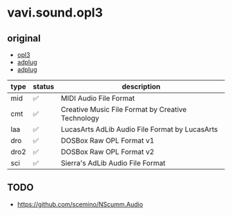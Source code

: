 # vavi.sound.opl3

## original

 * [opl3](https://opl3.cozendey.com/)
 * [adplug](https://github.com/adplug/adplug)
 * [adplug](https://adplug.github.io/)
 
|type  |status|description|
|------|------|-----------|
| mid  | ✅   | MIDI Audio File Format |
| cmt  | ✅   | Creative Music File Format by Creative Technology |
| laa  | ✅   | LucasArts AdLib Audio File Format by LucasArts |
| dro  | ✅   | DOSBox Raw OPL Format v1 |
| dro2 | ✅   | DOSBox Raw OPL Format v2 |
| sci  | ✅   | Sierra's AdLib Audio File Format |

## TODO

 * https://github.com/scemino/NScumm.Audio